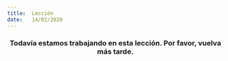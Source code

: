```yaml
---
title:  Lección
date:   14/02/2020
---
```


### <center>Todavía estamos trabajando en esta lección. Por favor, vuelva más tarde.</center>